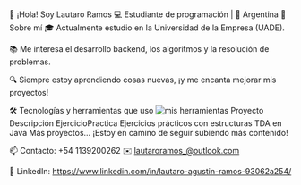 👋 ¡Hola! Soy Lautaro Ramos
💻 Estudiante de programación | 📍 Argentina
🚀 Sobre mí
🎓 Actualmente estudio en la Universidad de la Empresa (UADE).

📚 Me interesa el desarrollo backend, los algoritmos y la resolución de problemas.

🔍 Siempre estoy aprendiendo cosas nuevas, ¡y me encanta mejorar mis proyectos!

🛠️ Tecnologías y herramientas que uso
<img src="https://skillicons.dev/icons?i=java,python,git,github,vscode,linux" alt="mis herramientas" />
Proyecto	Descripción
EjercicioPractica	Ejercicios prácticos con estructuras TDA en Java
Más proyectos...	¡Estoy en camino de seguir subiendo más contenido!

📫 Contacto: +54 1139200262
✉️ lautaroramos_@outlook.com

💼 LinkedIn: https://www.linkedin.com/in/lautaro-agustin-ramos-93062a254/

